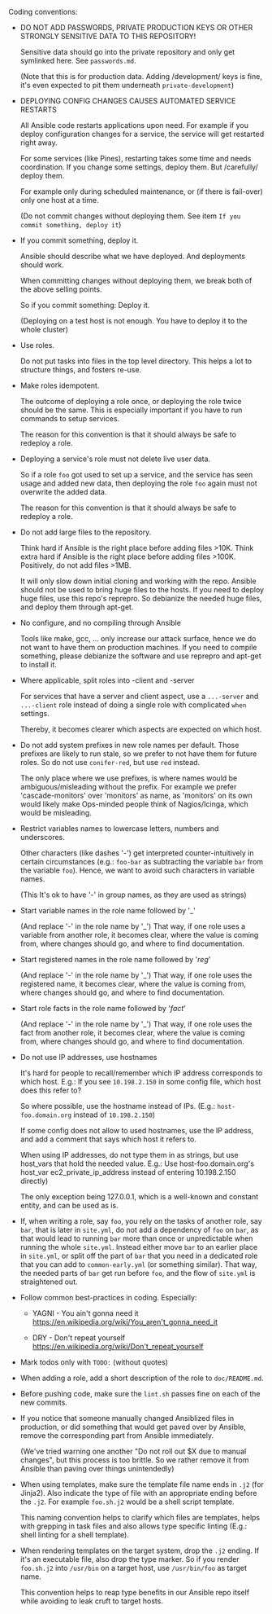 Coding conventions:

* DO NOT ADD PASSWORDS, PRIVATE PRODUCTION KEYS OR OTHER STRONGLY
  SENSITIVE DATA TO THIS REPOSITORY!

  Sensitive data should go into the private repository and only get
  symlinked here. See `passwords.md`.

  (Note that this is for production data. Adding /development/ keys is
  fine, it's even expected to pit them underneath
  `private-development`)

* DEPLOYING CONFIG CHANGES CAUSES AUTOMATED SERVICE RESTARTS

  All Ansible code restarts applications upon need. For example if you
  deploy configuration changes for a service, the service will get
  restarted right away.

  For some services (like Pines), restarting takes some time and needs
  coordination. If you change some settings, deploy them. But
  /carefully/ deploy them.

  For example only during scheduled maintenance, or (if there is
  fail-over) only one host at a time.

  (Do not commit changes without deploying them. See item `If you
  commit something, deploy it`)

* If you commit something, deploy it.

  Ansible should describe what we have deployed. And deployments
  should work.

  When committing changes without deploying them, we break both of the
  above selling points.

  So if you commit something: Deploy it.

  (Deploying on a test host is not enough. You have to deploy it to
  the whole cluster)

* Use roles.

  Do not put tasks into files in the top level directory. This helps a
  lot to structure things, and fosters re-use.

* Make roles idempotent.

  The outcome of deploying a role once, or deploying the role twice
  should be the same. This is especially important if you have to run
  commands to setup services.

  The reason for this convention is that it should always be safe to
  redeploy a role.

* Deploying a service's role must not delete live user data.

  So if a role `foo` got used to set up a service, and the service has
  seen usage and added new data, then deploying the role `foo` again
  must not overwrite the added data.

  The reason for this convention is that it should always be safe to
  redeploy a role.

* Do not add large files to the repository.

  Think hard if Ansible is the right place before adding files >10K.
  Think extra hard if Ansible is the right place before adding files >100K.
  Positively, do not add files >1MB.

  It will only slow down initial cloning and working with the repo.
  Ansible should not be used to bring huge files to the hosts.
  If you need to deploy huge files, use this repo's reprepro. So
  debianize the needed huge files, and deploy them through apt-get.

* No configure, and no compiling through Ansible

  Tools like make, gcc, ... only increase our attack surface, hence we
  do not want to have them on production machines. If you need to
  compile something, please debianize the software and use reprepro
  and apt-get to install it.

* Where applicable, split roles into -client and -server

  For services that have a server and client aspect, use a
  `...-server` and `...-client` role instead of doing a single role
  with complicated `when` settings.

  Thereby, it becomes clearer which aspects are expected on which host.

* Do not add system prefixes in new role names per default. Those
  prefixes are likely to run stale, so we prefer to not have them for
  future roles. So do not use `conifer-red`, but use `red` instead.

  The only place where we use prefixes, is where names would be
  ambiguous/misleading without the prefix. For example we prefer
  'cascade-monitors' over 'monitors' as name, as 'monitors' on its own
  would likely make Ops-minded people think of Nagios/Icinga, which
  would be misleading.

* Restrict variables names to lowercase letters, numbers and underscores.

  Other characters (like dashes '-') get interpreted
  counter-intuitively in certain circumstances (e.g.: `foo-bar` as
  subtracting the variable `bar` from the variable `foo`). Hence, we
  want to avoid such characters in variable names.

  (This It's ok to have '-' in group names, as they are used as strings)

* Start variable names in the role name followed by '_'

  (And replace '-' in the role name by '_')
  That way, if one role uses a variable from another role, it becomes
  clear, where the value is coming from, where changes should go, and
  where to find documentation.

* Start registered names in the role name followed by '_reg_'

  (And replace '-' in the role name by '_')
  That way, if one role uses the registered name, it becomes clear,
  where the value is coming from, where changes should go, and where
  to find documentation.

* Start role facts in the role name followed by '_fact_'

  (And replace '-' in the role name by '_')
  That way, if one role uses the fact from another role, it becomes
  clear, where the value is coming from, where changes should go, and
  where to find documentation.

* Do not use IP addresses, use hostnames

  It's hard for people to recall/remember which IP address corresponds
  to which host. E.g.: If you see `10.198.2.150` in some config file,
  which host does this refer to?

  So where possible, use the hostname instead of IPs.
  (E.g.: `host-foo.domain.org` instead of `10.198.2.150`)

  If some config does not allow to used hostnames, use the IP address,
  and add a comment that says which host it refers to.

  When using IP addresses, do not type them in as strings, but use
  host_vars that hold the needed value. E.g.: Use
  host-foo.domain.org's host_var ec2_private_ip_address
  instead of entering 10.198.2.150 directly)

  The only exception being 127.0.0.1, which is a well-known and
  constant entity, and can be used as is.

* If, when writing a role, say `foo`, you rely on the tasks of another
  role, say `bar`, that is later in `site.yml`, do not add a
  dependency of `foo` on `bar`, as that would lead to running `bar`
  more than once or unpredictable when running the whole
  `site.yml`. Instead either move `bar` to an earlier place in
  `site.yml`, or split off the part of `bar` that you need in a
  dedicated role that you can add to `common-early.yml` (or something
  similar). That way, the needed parts of `bar` get run before `foo`,
  and the flow of `site.yml` is straightened out.

* Follow common best-practices in coding. Especially:

  * YAGNI - You ain't gonna need it
    https://en.wikipedia.org/wiki/You_aren't_gonna_need_it

  * DRY - Don't repeat yourself
    https://en.wikipedia.org/wiki/Don't_repeat_yourself

* Mark todos only with ` TODO: ` (without quotes)

* When adding a role, add a short description of the role to
  `doc/README.md`.

* Before pushing code, make sure the `lint.sh` passes fine on each of
  the new commits.

* If you notice that someone manually changed Ansiblized files in
  production, or did something that would get paved over by Ansible,
  remove the corresponding part from Ansible immediately.

  (We've tried warning one another "Do not roll out $X due to manual
  changes", but this process is too brittle. So we rather remove it
  from Ansible than paving over things unintendedly)

* When using templates, make sure the template file name ends in `.j2`
  (for Jinja2). Also indicate the type of file with an appropriate
  ending before the `.j2`. For example `foo.sh.j2` would be a shell
  script template.

  This naming convention helps to clarify which files are templates,
  helps with grepping in task files and also allows type specific
  linting (E.g.: shell linting for a shell template).

* When rendering templates on the target system, drop the `.j2`
  ending. If it's an executable file, also drop the type marker.
  So if you render `foo.sh.j2` into `/usr/bin` on a target host, use
  `/usr/bin/foo` as target name.

  This convention helps to reap type benefits in our Ansible repo
  itself while avoiding to leak cruft to target hosts.
